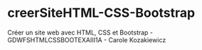 # creerSiteHTML-CSS-Bootstrap
 Créer un site web avec HTML, CSS et Bootstrap - GDWFSHTMLCSSBOOTEXAIII1A - Carole Kozakiewicz
